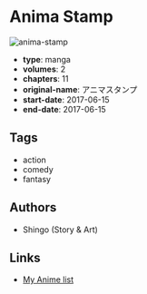 # Anima Stamp

![anima-stamp](https://cdn.myanimelist.net/images/manga/3/206049.jpg)

-   **type**: manga
-   **volumes**: 2
-   **chapters**: 11
-   **original-name**: アニマスタンプ
-   **start-date**: 2017-06-15
-   **end-date**: 2017-06-15

## Tags

-   action
-   comedy
-   fantasy

## Authors

-   Shingo (Story & Art)

## Links

-   [My Anime list](https://myanimelist.net/manga/110028/Anima_Stamp)
